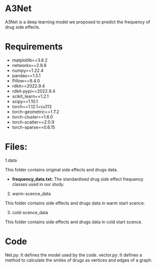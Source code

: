 # A3Net
A3Net is a deep learning model we proposed to predict the frequency of drug side effects.

# Requirements
* matplotlib==3.6.2
* networkx==2.8.8
* numpy==1.22.4
* pandas==1.5.1
* Pillow==9.4.0
* rdkit==2022.9.4
* rdkit-pypi==2022.9.4
* scikit_learn==1.2.1
* scipy==1.10.1
* torch==1.12.1+cu113
* torch-geometric==1.7.2
* torch-cluster==1.6.0
* torch-scatter==2.0.9
* torch-sparse==0.6.15
  
# Files:
1.data

This folder contains original side effects and drugs data.

* **frequency_data.txt:**
  The standardised drug side effect frequency classes used in our study.

2. warm-scence_data
   
This folder contains side effects and drugs data in warm start scence.

3. cold-scence_data
   
This folder contains side effects and drugs data in cold start scence.

# Code 
Net.py: It defines the model used by the code.
vector.py: It defines a method to calculate the smiles of drugs as vertices and edges of a graph.
